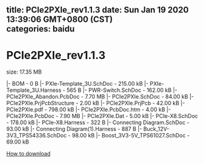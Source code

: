 
title: PCIe2PXIe_rev1.1.3
date: Sun Jan 19 2020 13:39:06 GMT+0800 (CST)    
categories: baidu
---

# PCIe2PXIe_rev1.1.3
size: 17.35 MB
 
 
|- BOM - 0 B
|- PXIe-Template_3U.SchDoc - 215.00 kB
|- PXIe-Template_3U.Harness - 565 B
|- PWR-Switch.SchDoc - 162.00 kB
|- PCIe2PXIe_Abandon.PcbDoc - 7.70 MB
|- PCIe2PXIe.SchDoc - 84.00 kB
|- PCIe2PXIe.PrjPcbStructure - 2.00 kB
|- PCIe2PXIe.PrjPcb - 42.00 kB
|- PCIe2PXIe.pdf - 798.00 kB
|- PCIe2PXIe.PcbDoc.htm - 4.00 kB
|- PCIe2PXIe.PcbDoc - 7.90 MB
|- PCIe2PXIe.Dat - 5.00 kB
|- PCIe-X8.SchDoc - 178.00 kB
|- PCIe-X8.Harness - 322 B
|- Connecting Diagram.SchDoc - 93.00 kB
|- Connecting Diagram(1).Harness - 887 B
|- Buck_12V-3V3_TPS54336.SchDoc - 98.00 kB
|- Boost_3V3-5V_TPS61027.SchDoc - 69.00 kB

[How to download](https://bpcam.bemobtrk.com/go/2ceec3aa-1ca2-46d6-b9ff-aaa5c184517c?jno=200)